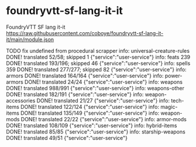# foundryvtt-sf-lang-it-it
FoundryVTT SF lang it-it 
https://raw.githubusercontent.com/coboye/foundryvtt-sf-lang-it-it/main/module.json

TODO fix undefined from procedural scrapper
info: universal-creature-rules DONE! translated 52/58; skipped 1  {"service":"user-service"}
info: feats 239 DONE! translated 193/196; skipped 46  {"service":"user-service"}
info: spells 359 DONE! translated 277/277; skipped 82  {"service":"user-service"}
info: armors DONE! translated 164/164 {"service":"user-service"}
info: power-armors DONE! translated 24/24 {"service":"user-service"}
info: weapons DONE! translated 988/991 {"service":"user-service"}
info: weapons-other DONE! translated 182/191 {"service":"user-service"}
info: weapon-accessories DONE! translated 21/27 {"service":"user-service"}
info: tech-items DONE! translated 122/124 {"service":"user-service"}
info: magic-items DONE! translated 135/149 {"service":"user-service"}
info: weapon-mods DONE! translated 22/22 {"service":"user-service"}
info: armor-mods DONE! translated 108/109 {"service":"user-service"}
info: hybrid-items DONE! translated 85/85 {"service":"user-service"}
info: starship-weapons DONE! translated 49/51 {"service":"user-service"}